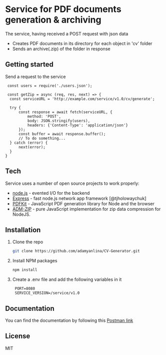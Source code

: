 # Service for PDF documents generation & archiving

The service, having received a POST request with json data

- Creates PDF documents in its directory for each object in 'cv' folder
- Sends an archive(.zip) of the folder in response

## Getting started

Send a request to the service
  ```JS
   const users = require('./users.json');
  
   const getZip = async (req, res, next) => {
    const serviceURL = 'http://example.com/service/v1.0/cv/generate';

    try {
        const response = await fetch(serviceURL, { 
            method: 'POST', 
            body: JSON.stringify(users), 
            headers: {'Content-Type': 'application/json'}
        });
        const buffer = await response.buffer();
        // To do something...
    } catch (error) {
        next(error);
    }
}
  ```

## Tech

Service uses a number of open source projects to work properly:

- [node.js](https://nodejs.org/) - evented I/O for the backend
- [Express](https://expressjs.com/) - fast node.js network app framework [@tjholowaychuk]
- [PDFKit](https://www.npmjs.com/package/pdfkit) - JavaScript PDF generation library for Node and the browser
- [ADM-ZIP](https://www.npmjs.com/package/adm-zip) - pure JavaScript implementation for zip data compression for NodeJS.

## Installation

1. Clone the repo
   ```sh
   git clone https://github.com/adamyanlina/CV-Generator.git
   ```
2. Install NPM packages
   ```sh
   npm install
   ```
3. Create a .env file and add the following variables in it 
   ```shell
    PORT=8080
    SERVICE_VERSION=/service/v1.0
    ```

## Documentation 

You can find the documentation by following this [Postman link](https://documenter.getpostman.com/view/13495505/TzscqTBM)

## License

MIT